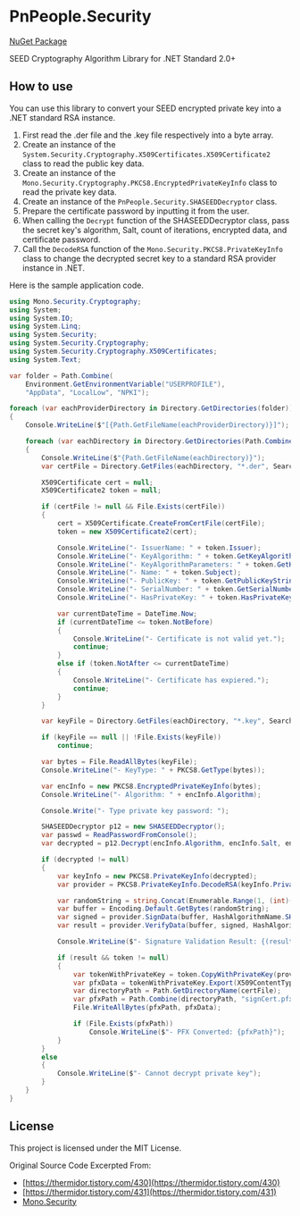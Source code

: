 # PnPeople.Security

[NuGet Package](https://www.nuget.org/packages/PnPeople.Security/)

SEED Cryptography Algorithm Library for .NET Standard 2.0+

## How to use

You can use this library to convert your SEED encrypted private key into a .NET standard RSA instance.

1. First read the .der file and the .key file respectively into a byte array.
1. Create an instance of the `System.Security.Cryptography.X509Certificates.X509Certificate2` class to read the public key data.
1. Create an instance of the `Mono.Security.Cryptography.PKCS8.EncryptedPrivateKeyInfo` class to read the private key data.
1. Create an instance of the `PnPeople.Security.SHASEEDDecryptor` class.
1. Prepare the certificate password by inputting it from the user.
1. When calling the `Decrypt` function of the SHASEEDDecryptor class, pass the secret key's algorithm, Salt, count of iterations, encrypted data, and certificate password.
1. Call the `DecodeRSA` function of the `Mono.Security.PKCS8.PrivateKeyInfo` class to change the decrypted secret key to a standard RSA provider instance in .NET.

Here is the sample application code.

```csharp
using Mono.Security.Cryptography;
using System;
using System.IO;
using System.Linq;
using System.Security;
using System.Security.Cryptography;
using System.Security.Cryptography.X509Certificates;
using System.Text;

var folder = Path.Combine(
    Environment.GetEnvironmentVariable("USERPROFILE"),
    "AppData", "LocalLow", "NPKI");

foreach (var eachProviderDirectory in Directory.GetDirectories(folder))
{
    Console.WriteLine($"[{Path.GetFileName(eachProviderDirectory)}]");

    foreach (var eachDirectory in Directory.GetDirectories(Path.Combine(eachProviderDirectory, "USER")))
    {
        Console.WriteLine($"{Path.GetFileName(eachDirectory)}");
        var certFile = Directory.GetFiles(eachDirectory, "*.der", SearchOption.TopDirectoryOnly).FirstOrDefault();

        X509Certificate cert = null;
        X509Certificate2 token = null;

        if (certFile != null && File.Exists(certFile))
        {
            cert = X509Certificate.CreateFromCertFile(certFile);
            token = new X509Certificate2(cert);

            Console.WriteLine("- IssuerName: " + token.Issuer);
            Console.WriteLine("- KeyAlgorithm: " + token.GetKeyAlgorithm());
            Console.WriteLine("- KeyAlgorithmParameters: " + token.GetKeyAlgorithmParametersString());
            Console.WriteLine("- Name: " + token.Subject);
            Console.WriteLine("- PublicKey: " + token.GetPublicKeyString());
            Console.WriteLine("- SerialNumber: " + token.GetSerialNumberString());
            Console.WriteLine("- HasPrivateKey: " + token.HasPrivateKey);

            var currentDateTime = DateTime.Now;
            if (currentDateTime <= token.NotBefore)
            {
                Console.WriteLine("- Certificate is not valid yet.");
                continue;
            }
            else if (token.NotAfter <= currentDateTime)
            {
                Console.WriteLine("- Certificate has expiered.");
                continue;
            }
        }

        var keyFile = Directory.GetFiles(eachDirectory, "*.key", SearchOption.TopDirectoryOnly).FirstOrDefault();

        if (keyFile == null || !File.Exists(keyFile))
            continue;

        var bytes = File.ReadAllBytes(keyFile);
        Console.WriteLine("- KeyType: " + PKCS8.GetType(bytes));

        var encInfo = new PKCS8.EncryptedPrivateKeyInfo(bytes);
        Console.WriteLine("- Algorithm: " + encInfo.Algorithm);

        Console.Write("- Type private key password: ");

        SHASEEDDecryptor p12 = new SHASEEDDecryptor();
        var passwd = ReadPasswordFromConsole();
        var decrypted = p12.Decrypt(encInfo.Algorithm, encInfo.Salt, encInfo.IterationCount, encInfo.EncryptedData, passwd);

        if (decrypted != null)
        {
            var keyInfo = new PKCS8.PrivateKeyInfo(decrypted);
            var provider = PKCS8.PrivateKeyInfo.DecodeRSA(keyInfo.PrivateKey);

            var randomString = string.Concat(Enumerable.Range(1, (int)(Math.Abs(DateTime.Now.Ticks) % 9)).Select(x => Guid.NewGuid().ToString("n")));
            var buffer = Encoding.Default.GetBytes(randomString);
            var signed = provider.SignData(buffer, HashAlgorithmName.SHA1, RSASignaturePadding.Pkcs1);
            var result = provider.VerifyData(buffer, signed, HashAlgorithmName.SHA1, RSASignaturePadding.Pkcs1);

            Console.WriteLine($"- Signature Validation Result: {(result ? "Valid" : "Invalid")}");

            if (result && token != null)
            {
                var tokenWithPrivateKey = token.CopyWithPrivateKey(provider);
                var pfxData = tokenWithPrivateKey.Export(X509ContentType.Pfx, passwd);
                var directoryPath = Path.GetDirectoryName(certFile);
                var pfxPath = Path.Combine(directoryPath, "signCert.pfx");
                File.WriteAllBytes(pfxPath, pfxData);

                if (File.Exists(pfxPath))
                    Console.WriteLine($"- PFX Converted: {pfxPath}");
            }
        }
        else
        {
            Console.WriteLine($"- Cannot decrypt private key");
        }
    }
}
```

## License

This project is licensed under the MIT License.

Original Source Code Excerpted From:

- [https://thermidor.tistory.com/430](https://thermidor.tistory.com/430)
- [https://thermidor.tistory.com/431](https://thermidor.tistory.com/431)
- [Mono.Security](https://github.com/mono/mono/tree/5d2e3bc3b3c8184d35b2f7801e88d96470d367c4/mcs/class/Mono.Security)

